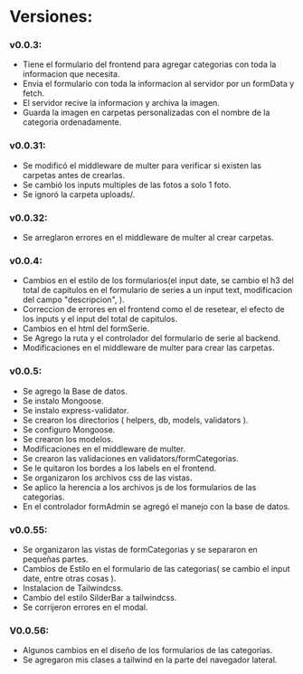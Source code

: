 #  Versiones:

### v0.0.3:
- Tiene el formulario del frontend para agregar categorias con toda la informacion que necesita.
- Envia el formulario con toda la informacion al servidor por un formData y fetch.
- El servidor recive la informacion y archiva la imagen.
- Guarda la imagen en carpetas personalizadas con el nombre de la categoria ordenadamente.

### v0.0.31:
- Se modificó el middleware de multer para verificar si existen las carpetas antes de crearlas.
- Se cambió los inputs multiples de las fotos a solo 1 foto.
- Se ignoró la carpeta uploads/.

### v0.0.32:
- Se arreglaron errores en el middleware de multer al crear carpetas.

### v0.0.4:
- Cambios en el estilo de los formularios(el input date, se cambio el h3 del total de capitulos en el formulario de series a un input text, modificacion del campo "descripcion", ).
- Correccion de errores en el frontend como el de resetear, el efecto de los inputs y el input del total de capitulos.
- Cambios en el html del formSerie.
- Se Agrego la ruta y el controlador del formulario de serie al backend.
- Modificaciones en el middleware de multer para crear las carpetas.

### v0.0.5: 
- Se agrego la Base de datos.
- Se instalo Mongoose.
- Se instalo express-validator.
- Se crearon los directorios ( helpers, db, models, validators ).
- Se configuro Mongoose.
- Se crearon los modelos.
- Modificaciones en el middleware de multer.
- Se crearon las validaciones en validators/formCategorias.
- Se le quitaron los bordes a los labels en el frontend.
- Se organizaron los archivos css de las vistas.
- Se aplico la herencia a los archivos js de los formularios de las categorias.
- En el controlador formAdmin se agregó el manejo con la base de datos.

### v0.0.55:
- Se organizaron las vistas de formCategorias y se separaron en pequeñas partes.
- Cambios de Estilo en el formulario de las categorias( se cambio el input date, entre otras cosas ).
- Instalacion de Tailwindcss.
- Cambio del estilo SilderBar a tailwindcss. 
- Se corrijeron errores en el modal. 


### V0.0.56:
- Algunos cambios en el diseño de los formularios de las categorias.
- Se agregaron mis clases a tailwind en la parte del navegador lateral.